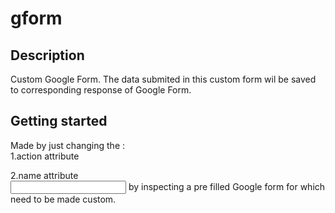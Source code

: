 # gform
## Description
Custom Google Form.
The data submited in this custom form wil be saved to corresponding response of Google Form.
## Getting started
Made by just changing the : <br>
1.action attribute <br>
<!--<form action=""></form>-->
2.name attribute <br> 
<input name=""></input>
by inspecting a pre filled Google form for which need to be made custom.
